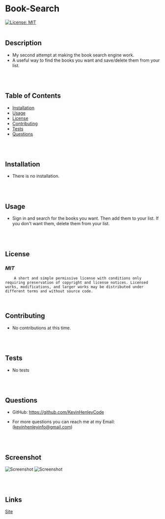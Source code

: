 # Book-Search
[![License: MIT](https://img.shields.io/badge/License-MIT-yellow.svg)](https://opensource.org/licenses/MIT)
<br>
<br>

## **Description**
* My second attempt at making the book search engine work.
* A useful way to find the books you want and save/delete them from your list.
<br>
<br>

## **Table of Contents**
- [Installation](#Installation) <br>
- [Usage](#Usage) <br>
- [License](#License) <br>
- [Contributing](#Contributing) <br>
- [Tests](#Tests) <br>
- [Questions](#Questions) <br>
<br>
<br>

## **Installation**
* There is no installation.
<br>
<br>

## **Usage**
* Sign in and search for the books you want. Then add them to your list. If you don't want them, delete them from your list.
<br>
<br>

## **License**
### *MIT* <br>
        A short and simple permissive license with conditions only requiring preservation of copyright and license notices. Licensed works, modifications, and larger works may be distributed under different terms and without source code.
<br>

## **Contributing**
* No contributions at this time.
<br>
<br>

## **Tests**
    
* No tests
<br>
<br>

## **Questions**
* GitHub: https://github.com/KevinHenleyCode

* For more questions you can reach me at my Email:(kevinhenleyinfo@gmail.com)

<br>
<br>

## **Screenshot**

![Screenshot](./img/Screenshot1.png)
![Screenshot](./img/Screenshot2.png)

<br>
<br>

## **Links**
[Site](https://book-search-2.herokuapp.com/)

